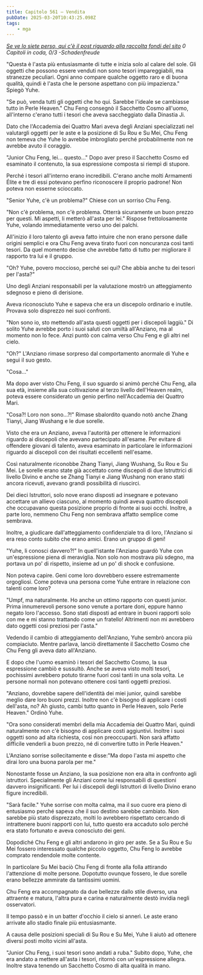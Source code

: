 ```yaml
---
title: Capitolo 561 – Vendita
pubDate: 2025-03-20T10:43:25.098Z
tags:
    - mga
---
```



<em><a href="https://novelleleggere.com/news/raccolta-di-fondi-per-novelle-leggere/" target="_blank" rel="noopener">Se ve lo siete perso, qui c'è il post riguardo alla raccolta fondi del sito</a>
0 Capitoli in coda, 0/3
-Schadenfreude</em>


"Questa è l'asta più entusiasmante di tutte e inizia solo al calare del sole. Gli oggetti che possono essere venduti non sono tesori impareggiabili, ma stranezze peculiari. Ogni anno compare qualche oggetto raro e di buona qualità, quindi è l'asta che le persone aspettano con più impazienza." Spiegò Yuhe.


"Se può, venda tutti gli oggetti che ho qui. Sarebbe l'ideale se cambiasse tutto in Perle Heaven." Chu Feng consegnò il Sacchetto Cosmo all'uomo, all'interno c'erano tutti i tesori che aveva saccheggiato dalla Dinastia Ji.


Dato che l'Accademia dei Quattro Mari aveva degli Anziani specializzati nel valutargli oggetti per le aste e la posizione di Su Rou e Su Mei, Chu Feng non temeva che Yuhe lo avrebbe imbrogliato perché probabilmente non ne avrebbe avuto il coraggio.


"Junior Chu Feng, lei... questo..." Dopo aver preso il Sacchetto Cosmo ed esaminato il contenuto, la sua espressione composta si riempì di stupore.


Perché i tesori all'interno erano incredibili. C'erano anche molti Armamenti Élite e tre di essi potevano perfino riconoscere il proprio padrone! Non poteva non esserne scioccato.


"Senior Yuhe, c'è un problema?" Chiese con un sorriso Chu Feng.


"Non c'è problema, non c'è problema. Otterrà sicuramente un buon prezzo per questi. Mi aspetti, li metterò all'asta per lei." Rispose frettolosamente Yuhe, volando immediatamente verso uno dei palchi.


All'inizio il loro talento gli aveva fatto intuire che non erano persone dalle origini semplici e ora Chu Feng aveva tirato fuori con noncuranza così tanti tesori. Da quel momento decise che avrebbe fatto di tutto per migliorare il rapporto tra lui e il gruppo.


"Oh? Yuhe, povero moccioso, perché sei qui? Che abbia anche tu dei tesori per l'asta?"


Uno degli Anziani responsabili per la valutazione mostrò un atteggiamento sdegnoso e pieno di derisione.


Aveva riconosciuto Yuhe e sapeva che era un discepolo ordinario e inutile. Provava solo disprezzo nei suoi confronti.


"Non sono io, sto mettendo all'asta questi oggetti per i discepoli laggiù." Di solito Yuhe avrebbe porto i suoi saluti con umiltà all'Anziano, ma al momento non lo fece. Anzi puntò con calma verso Chu Feng e gli altri nel cielo.


"Oh?" L'Anziano rimase sorpreso dal comportamento anormale di Yuhe e seguì il suo gesto.


"Cosa..."


Ma dopo aver visto Chu Feng, il suo sguardo si animò perché Chu Feng, alla sua età, insieme alla sua coltivazione al terzo livello dell'Heaven realm, poteva essere considerato un genio perfino nell'Accademia dei Quattro Mari.


"Cosa?! Loro non sono...?!" Rimase sbalordito quando notò anche Zhang Tianyi, Jiang Wushang e le due sorelle.


Visto che era un Anziano, aveva l'autorità per ottenere le informazioni riguardo ai discepoli che avevano partecipato all'esame. Per evitare di offendere giovani di talento, aveva esaminato in particolare le informazioni riguardo ai discepoli con dei risultati eccellenti nell'esame.


Così naturalmente riconobbe Zhang Tianyi, Jiang Wushang, Su Rou e Su Mei. Le sorelle erano state già accettato come discepoli di due Istruttrici di livello Divino e anche se Zhang Tianyi e Jiang Wushang non erano stati ancora ricevuti, avevano grandi possibilità di riuscirci.


Dei dieci Istruttori, solo nove erano disposti ad insegnare e potevano accettare un allievo ciascuno, al momento quindi aveva quattro discepoli che occupavano questa posizione proprio di fronte ai suoi occhi. Inoltre, a parte loro, nemmeno Chu Feng non sembrava affatto semplice come sembrava.


Inoltre, a giudicare dall'atteggiamento confidenziale tra di loro, l'Anziano si era reso conto subito che erano amici. Erano un gruppo di geni!


"Yuhe, li conosci davvero?!" In quell'istante l'Anziano guardò Yuhe con un'espressione piena di meraviglia. Non solo non mostrava più sdegno, ma portava un po' di rispetto, insieme ad un po' di shock e confusione.


Non poteva capire. Geni come loro dovrebbero essere estremamente orgogliosi. Come poteva una persona come Yuhe entrare in relazione con talenti come loro?


"Umpf, ma naturalmente. Ho anche un ottimo rapporto con questi junior. Prima innumerevoli persone sono venute a portare doni, eppure hanno negato loro l'accesso. Sono stati disposti ad entrare in buoni rapporti solo con me e mi stanno trattando come un fratello! Altrimenti non mi avrebbero dato oggetti così preziosi per l'asta."


Vedendo il cambio di atteggiamento dell'Anziano, Yuhe sembrò ancora più compiaciuto. Mentre parlava, lanciò direttamente il Sacchetto Cosmo che Chu Feng gli aveva dato all'Anziano.


E dopo che l'uomo esaminò i tesori del Sacchetto Cosmo, la sua espressione cambiò e sussultò. Anche se aveva visto molti tesori, pochissimi avrebbero potuto tirarne fuori così tanti in una sola volta. Le persone normali non potevano ottenere così tanti oggetti preziosi.


"Anziano, dovrebbe sapere dell'identità dei miei junior, quindi sarebbe meglio dare loro buoni prezzi. Inoltre non c'è bisogno di applicare i costi dell'asta, no? Ah giusto, cambi tutto quanto in Perle Heaven, solo Perle Heaven." Ordinò Yuhe.


"Ora sono considerati membri della mia Accademia dei Quattro Mari, quindi naturalmente non c'è bisogno di applicare costi aggiuntivi. Inoltre i suoi oggetti sono ad alta richiesta, così non preoccuparti. Non sarà affatto difficile venderli a buon prezzo, né di convertire tutto in Perle Heaven."


L'Anziano sorrise sollecitamente e disse:"Ma dopo l'asta mi aspetto che dirai loro una buona parola per me."


Nonostante fosse un Anziano, la sua posizione non era alta in confronto agli istruttori. Specialmente gli Anziani come lui responsabili di questioni davvero insignificanti. Per lui i discepoli degli Istruttori di livello Divino erano figure incredibili.


"Sarà facile." Yuhe sorrise con molta calma, ma il suo cuore era pieno di entusiasmo perché sapeva che il suo destino sarebbe cambiato. Non sarebbe più stato disprezzato, molti lo avrebbero rispettato cercando di intrattenere buoni rapporti con lui, tutto questo era accaduto solo perché era stato fortunato e aveva conosciuto dei geni.


Dopodiché Chu Feng e gli altri andarono in giro per aste. Se a Su Rou e Su Mei fossero interessato qualche piccolo oggetto, Chu Feng lo avrebbe comprato rendendole molte contente.


In particolare Su Mei baciò Chu Feng di fronte alla folla attirando l'attenzione di molte persone. Dopotutto ovunque fossero, le due sorelle erano bellezze ammirate da tantissimi uomini.


Chu Feng era accompagnato da due bellezze dallo stile diverso, una attraente e matura, l'altra pura e carina e naturalmente destò invidia negli osservatori.


Il tempo passò e in un batter d'occhio il cielo si annerì. Le aste erano arrivate allo stadio finale più entusiasmante.


A causa delle posizioni speciali di Su Rou e Su Mei, Yuhe li aiutò ad ottenere diversi posti molto vicini all'asta.


"Junior Chu Feng, i suoi tesori sono andati a ruba." Subito dopo, Yuhe, che era andato a mettere all'asta i tesori, ritornò con un'espressione allegra. Inoltre stava tenendo un Sacchetto Cosmo di alta qualità in mano.
                                


                                



